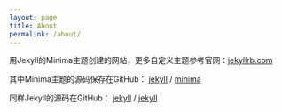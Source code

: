 ```yaml
---
layout: page
title: About
permalink: /about/
---
```


用Jekyll的Minima主题创建的网站，更多自定义主题参考官网：[jekyllrb.com](https://jekyllrb.com/)

其中Minima主题的源码保存在GitHub：
[jekyll][jekyll-organization] /
[minima](https://github.com/jekyll/minima)

同样Jekyll的源码在GitHub：
[jekyll][jekyll-organization] /
[jekyll](https://github.com/jekyll/jekyll)


[jekyll-organization]: https://github.com/jekyll

